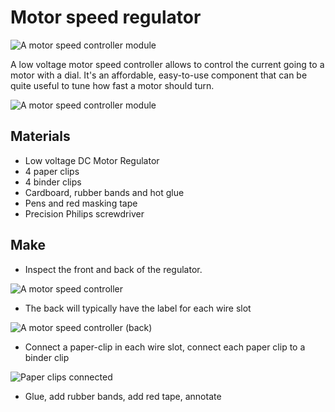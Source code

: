 # Motor speed regulator

![A motor speed controller module]({{site.baseurl}}/assets/modules/output/motor-speed-controller/demo.jpg)

A low voltage motor speed controller allows to control the current going to a motor with a dial. It's an affordable, easy-to-use component
that can be quite useful to tune how fast a motor should turn.

![A motor speed controller module]({{site.baseurl}}/assets/modules/output/motor-speed-controller/demo.gif)

## Materials

* Low voltage DC Motor Regulator
* 4 paper clips
* 4 binder clips
* Cardboard, rubber bands and hot glue
* Pens and red masking tape
* Precision Philips screwdriver

## Make

* Inspect the front and back of the regulator.

![A motor speed controller]({{site.baseurl}}/assets/modules/output/motor-speed-controller/make-0.jpg)

* The back will typically have the label for each wire slot

![A motor speed controller (back)]({{site.baseurl}}/assets/modules/output/motor-speed-controller/make-1.jpg)

* Connect a paper-clip in each wire slot, connect each paper clip to a binder clip

![Paper clips connected]({{site.baseurl}}/assets/modules/output/motor-speed-controller/make-2.jpg)

* Glue, add rubber bands, add red tape, annotate

